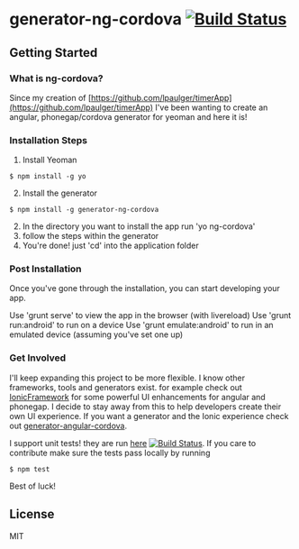 # generator-ng-cordova [![Build Status](https://secure.travis-ci.org/lpaulger/generator-ng-cordova.png?branch=master)](https://travis-ci.org/lpaulger/generator-ng-cordova)

## Getting Started

### What is ng-cordova?

Since my creation of [https://github.com/lpaulger/timerApp](https://github.com/lpaulger/timerApp) I've been wanting to create an angular, phonegap/cordova generator for yeoman and here it is!

### Installation Steps
1. Install Yeoman
  
  ```
  $ npm install -g yo
  ```

2. Install the generator 
  
  ```
  $ npm install -g generator-ng-cordova
  ```

2. In the directory you want to install the app run 'yo ng-cordova'
3. follow the steps within the generator
4. You're done! just 'cd' into the application folder

### Post Installation

Once you've gone through the installation, you can start developing your app. 

Use 'grunt serve' to view the app in the browser (with livereload)
Use 'grunt run:android' to run on a device
Use 'grunt emulate:android' to run in an emulated device (assuming you've set one up)

### Get Involved

I'll keep expanding this project to be more flexible. I know other frameworks, tools and generators exist. for example check out [IonicFramework](ionicframework.com) for some powerful UI enhancements for angular and phonegap. I decide to stay away from this to help developers create their own UI experience. If you want a generator and the Ionic experience check out [generator-angular-cordova](https://www.npmjs.org/package/generator-angular-cordova).

I support unit tests! they are run [here](http://travis-ci.org/lpaulger/generator-ng-cordova) [![Build Status](https://secure.travis-ci.org/lpaulger/generator-ng-cordova.png?branch=master)](https://travis-ci.org/lpaulger/generator-ng-cordova). If you care to contribute make sure the tests pass locally by running
```
$ npm test
```

Best of luck!

## License

MIT

